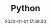 ---
layout: post
title: Python
date: 2020-01-01 17:39:00
description:
redirect: https://anmmashud.xyz/python/
---